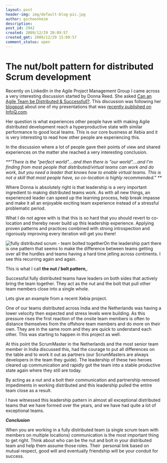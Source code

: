 ```yaml
---
layout: post
header-img: img/default-blog-pic.jpg
author: gschoonheim
description: 
post_id: 2942
created: 2009/12/29 20:09:57
created_gmt: 2009/12/29 15:09:57
comment_status: open
---
```


<!--In building hyperproductive fully distributed Scrum teams, leadership is very important. One leadership pattern that always surfaces is the nut / bolt pattern where two leading team members from both sides work together and pull the whole team close as a result.-->

# The nut/bolt pattern for distributed Scrum development

Recently on LinkedIn in the Agile Project Management Group I came across a very interesting discussion started by Donna Reed. She asked [Can an Agile Team be Distributed & Successfull?][1]. This discussion was following her [blogpost][2] about one of my presentations that was [recently published on InfoQ.com][3].

Her question is what experiences other people have with making Agile distributed development reach a hyperproductive state with similar performance to good local teams. This is our core business at Xebia and it is very interesting to read how other people are experiencing this.

In the discussion where a lot of people gave their points of view and shared experiences on the matter she reached a very interesting conclusion.

_**"There is the "perfect world"....and then there is "our world"....and I'm finding from most people that distributed/virtual teams can work and do work, but you need a leader that knows how to enable virtual teams. This is not a skill that most people have, so co-location is highly recommended." **_

Where Donna is absolutely right is that leadership is a very important ingredient to making distributed teams work. As with all new things, an experienced leader can speed up the learning process, help break impasse and make it all an enjoyable exciting team experience instead of a stressful problematic period.

What I do not agree with is that this is so hard that you should revert to co-location and thereby never build up this leadership experience. Applying proven patterns and practices combined with strong introspection and rigorously improving every iteration will get you there!

![fully distributed scrum - team bolted together][4]On the leadership part there is one pattern that seems to make the difference between teams getting over all the hurdles and teams having a hard time jelling across continents. I see this recurring again and again.

This is what I call **the nut / bolt pattern,**.

Successful fully distributed teams have leaders on both sides that actively bring the team together. They act as the nut and the bolt that pull other team members close into a single whole.

Lets give an example from a recent Xebia project.

One of our teams distributed across India and the Netherlands was having a lower velocity then expected and stress levels were building. As this pressure rises the first reaction of the onsite team members is often to distance themselves from the offshore team members and do more on their own. They are in the same room and they are quick to understand each other. This was starting to happen in this project as well.

At this point the ScrumMaster in the Netherlands and the most senior team member in India discussed this, had the courage to put all differences on the table and to work it out as partners (our ScrumMasters are always developers in the team they guide). The leadership of these two heroes cleared up communication and rapidly got the team into a stable productive state again where they still are today.

By acting as a nut and a bolt their communication and partnership removed impediments in working distributed and this leadership pulled the entire team close as a result.

I have witnessed this leadership pattern in almost all exceptional distributed teams that we have formed over the years, and we have had quite a lot of exceptional teams.

_**Conclusion**_

When you are working in a fully distributed team (a single scrum team with members on multiple locations) communication is the most important thing to get right. Think about who can be the nut and bolt in your distributed team and help them assume those roles. Their  personal link based on mutual respect, good will and eventually friendship will be your conduit for success.

   [1]: http://www.linkedin.com/e/ava/9456912/69301/EML_anet_qa_ttle-0St79xs2RVr6JBpnsJt7dBpSBA/ (LinkedIn discussion)
   [2]: http://www.donnaareed.com/agile-distributed-development-done-right-using-fully-distributed-scrum/ (Donna Reed on Fully Distributed Scrum)
   [3]: http://www.infoq.com/presentations/fully-distributed-scrum (Schoonheim, Fully Distributed Scrum)
   [4]: http://xebee.xebia.in/wp-content/uploads/2009/12/drenttel_if_a-194x300.jpg (fully distributed scrum - team bolted together)